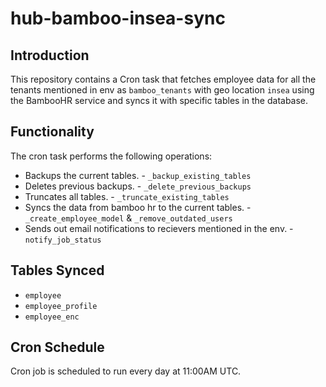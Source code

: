 # hub-bamboo-insea-sync

## Introduction
This repository contains a Cron task that fetches employee data for all the tenants mentioned in env as `bamboo_tenants` with geo location `insea` using the BambooHR service and syncs it with specific tables in the database.

## Functionality
The cron task performs the following operations:
  - Backups the current tables. - `_backup_existing_tables`
  - Deletes previous backups. - `_delete_previous_backups`
  - Truncates all tables. - `_truncate_existing_tables`
  - Syncs the data from bamboo hr to the current tables. - `_create_employee_model` & `_remove_outdated_users`
  - Sends out email notifications to recievers mentioned in the env. - `notify_job_status`

## Tables Synced
  - `employee` 
  - `employee_profile` 
  - `employee_enc`

## Cron Schedule
Cron job is scheduled to run every day at 11:00AM UTC.
